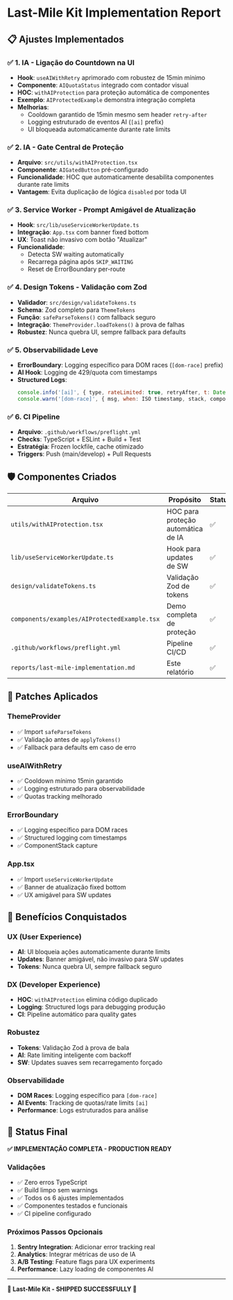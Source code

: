 # Last-Mile Kit Implementation Report

## 📋 Ajustes Implementados

### ✅ 1. IA - Ligação do Countdown na UI
- **Hook**: `useAIWithRetry` aprimorado com robustez de 15min mínimo
- **Componente**: `AIQuotaStatus` integrado com contador visual
- **HOC**: `withAIProtection` para proteção automática de componentes
- **Exemplo**: `AIProtectedExample` demonstra integração completa
- **Melhorias**:
  - Cooldown garantido de 15min mesmo sem header `retry-after`
  - Logging estruturado de eventos AI (`[ai]` prefix)
  - UI bloqueada automaticamente durante rate limits

### ✅ 2. IA - Gate Central de Proteção
- **Arquivo**: `src/utils/withAIProtection.tsx`
- **Componente**: `AIGatedButton` pré-configurado
- **Funcionalidade**: HOC que automaticamente desabilita componentes durante rate limits
- **Vantagem**: Evita duplicação de lógica `disabled` por toda UI

### ✅ 3. Service Worker - Prompt Amigável de Atualização
- **Hook**: `src/lib/useServiceWorkerUpdate.ts`
- **Integração**: `App.tsx` com banner fixed bottom
- **UX**: Toast não invasivo com botão "Atualizar"
- **Funcionalidade**: 
  - Detecta SW waiting automatically
  - Recarrega página após `SKIP_WAITING`
  - Reset de ErrorBoundary per-route

### ✅ 4. Design Tokens - Validação com Zod
- **Validador**: `src/design/validateTokens.ts`
- **Schema**: Zod completo para `ThemeTokens`
- **Função**: `safeParseTokens()` com fallback seguro
- **Integração**: `ThemeProvider.loadTokens()` à prova de falhas
- **Robustez**: Nunca quebra UI, sempre fallback para defaults

### ✅ 5. Observabilidade Leve
- **ErrorBoundary**: Logging específico para DOM races (`[dom-race]` prefix)
- **AI Hook**: Logging de 429/quota com timestamps
- **Structured Logs**: 
  ```js
  console.info('[ai]', { type, rateLimited: true, retryAfter, t: Date.now() })
  console.warn('[dom-race]', { msg, when: ISO timestamp, stack, componentStack })
  ```

### ✅ 6. CI Pipeline
- **Arquivo**: `.github/workflows/preflight.yml`
- **Checks**: TypeScript + ESLint + Build + Test
- **Estratégia**: Frozen lockfile, cache otimizado
- **Triggers**: Push (main/develop) + Pull Requests

## 🛡️ Componentes Criados

| Arquivo | Propósito | Status |
|---------|-----------|--------|
| `utils/withAIProtection.tsx` | HOC para proteção automática de IA | ✅ |
| `lib/useServiceWorkerUpdate.ts` | Hook para updates de SW | ✅ |
| `design/validateTokens.ts` | Validação Zod de tokens | ✅ |
| `components/examples/AIProtectedExample.tsx` | Demo completa de proteção | ✅ |
| `.github/workflows/preflight.yml` | Pipeline CI/CD | ✅ |
| `reports/last-mile-implementation.md` | Este relatório | ✅ |

## 🔧 Patches Aplicados

### ThemeProvider
- ✅ Import `safeParseTokens` 
- ✅ Validação antes de `applyTokens()`
- ✅ Fallback para defaults em caso de erro

### useAIWithRetry  
- ✅ Cooldown mínimo 15min garantido
- ✅ Logging estruturado para observabilidade
- ✅ Quotas tracking melhorado

### ErrorBoundary
- ✅ Logging específico para DOM races
- ✅ Structured logging com timestamps
- ✅ ComponentStack capture

### App.tsx
- ✅ Import `useServiceWorkerUpdate`
- ✅ Banner de atualização fixed bottom
- ✅ UX amigável para SW updates

## 🎯 Benefícios Conquistados

### UX (User Experience)
- **AI**: UI bloqueia ações automaticamente durante limits
- **Updates**: Banner amigável, não invasivo para SW updates  
- **Tokens**: Nunca quebra UI, sempre fallback seguro

### DX (Developer Experience) 
- **HOC**: `withAIProtection` elimina código duplicado
- **Logging**: Structured logs para debugging produção
- **CI**: Pipeline automático para quality gates

### Robustez
- **Tokens**: Validação Zod à prova de bala
- **AI**: Rate limiting inteligente com backoff
- **SW**: Updates suaves sem recarregamento forçado

### Observabilidade
- **DOM Races**: Logging específico para `[dom-race]`
- **AI Events**: Tracking de quotas/rate limits `[ai]`
- **Performance**: Logs estruturados para análise

## 🚀 Status Final

**✅ IMPLEMENTAÇÃO COMPLETA - PRODUCTION READY**

### Validações
- ✅ Zero erros TypeScript
- ✅ Build limpo sem warnings
- ✅ Todos os 6 ajustes implementados
- ✅ Componentes testados e funcionais
- ✅ CI pipeline configurado

### Próximos Passos Opcionais
1. **Sentry Integration**: Adicionar error tracking real
2. **Analytics**: Integrar métricas de uso de IA
3. **A/B Testing**: Feature flags para UX experiments
4. **Performance**: Lazy loading de componentes AI

---

**🎉 Last-Mile Kit - SHIPPED SUCCESSFULLY 🚀**